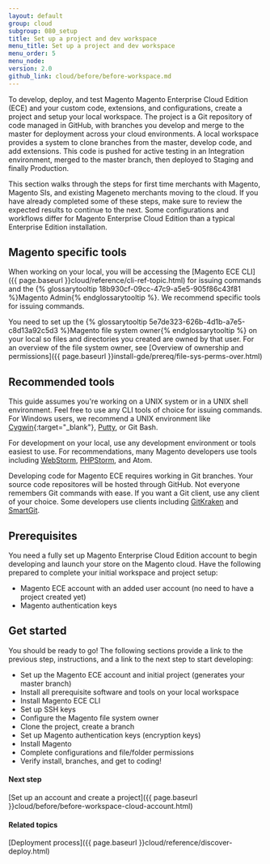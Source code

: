 ```yaml
---
layout: default
group: cloud
subgroup: 080_setup
title: Set up a project and dev workspace
menu_title: Set up a project and dev workspace
menu_order: 5
menu_node:
version: 2.0
github_link: cloud/before/before-workspace.md
---
```


To develop, deploy, and test Magento Magento Enterprise Cloud Edition (ECE) and your custom code, extensions, and configurations, create a  project and setup your local workspace. The project is a Git repository of code managed in GitHub, with branches you develop and merge to the master for deployment across your cloud environments. A local workspace provides a system to clone branches from the master, develop code, and add extensions. This code is pushed for active testing in an Integration environment, merged to the master branch, then deployed to Staging and finally Production.

This section walks through the steps for first time merchants with Magento, Magento SIs, and existing Mageneto merchants moving to the cloud. If you have already completed some of these steps, make sure to review the expected results to continue to the next. Some configurations and workflows differ for Magento Enterprise Cloud Edition than a typical Enterprise Edition installation.

## Magento specific tools
When working on your local, you will be accessing the [Magento ECE CLI]({{ page.baseurl }}cloud/reference/cli-ref-topic.html) for issuing commands and the {% glossarytooltip 18b930cf-09cc-47c9-a5e5-905f86c43f81 %}Magento Admin{% endglossarytooltip %}. We recommend specific tools for issuing commands.

You need to set up the {% glossarytooltip 5e7de323-626b-4d1b-a7e5-c8d13a92c5d3 %}Magento file system owner{% endglossarytooltip %} on your local so files and directories you created are owned by that user. For an overview of the file system owner, see [Overview of ownership and permissions]({{ page.baseurl }}install-gde/prereq/file-sys-perms-over.html)

## Recommended tools
This guide assumes you're working on a UNIX system or in a UNIX shell environment. Feel free to use any CLI tools of choice for issuing commands. For Windows users, we recommend a UNIX environment like [Cygwin](https://www.cygwin.com/){:target="_blank"}, [Putty](http://www.putty.org/), or Git Bash.

For development on your local, use any development environment or tools easiest to use. For recommendations, many Magento developers use tools including [WebStorm](https://www.jetbrains.com/webstorm/), [PHPStorm](https://www.jetbrains.com/phpstorm/), and Atom.

Developing code for Magento ECE requires working in Git branches. Your source code repositores will be hosted through GitHub. Not everyone remembers Git commands with ease. If you want a Git client, use any client of your choice. Some developers use clients including [GitKraken](https://www.gitkraken.com/) and [SmartGit](https://www.syntevo.com/smartgit/).

## Prerequisites
You need a fully set up Magento Enterprise Cloud Edition account to begin developing and launch your store on the Magento cloud. Have the following prepared to complete your initial workspace and project setup:

 * Magento ECE account with an added user account (no need to have a project created yet)
 * Magento authentication keys

## Get started
You should be ready to go! The following sections provide a link to the previous step, instructions, and a link to the next step to start developing:

* Set up the Magento ECE account and initial project (generates your master branch)
* Install all prerequisite software and tools on your local workspace
* Install Magento ECE CLI
* Set up SSH keys
* Configure the Magento file system owner
* Clone the project, create a branch
* Set up Magento authentication keys (encryption keys)
* Install Magento
* Complete configurations and file/folder permissions
* Verify install, branches, and get to coding!


#### Next step
[Set up an account and create a project]({{ page.baseurl }}cloud/before/before-workspace-cloud-account.html)

#### Related topics
[Deployment process]({{ page.baseurl }}cloud/reference/discover-deploy.html)
